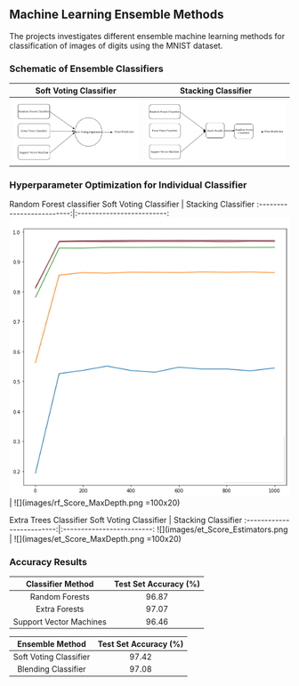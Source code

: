 ## Machine Learning Ensemble Methods

The projects investigates different ensemble machine learning methods for classification of images of digits using the MNIST dataset.

### Schematic of Ensemble Classifiers

Soft Voting Classifier           |  Stacking Classifier
:-------------------------:|:-------------------------:
![](images/soft_voting.png)  |  ![](images/stacking.png)

### Hyperparameter Optimization for Individual Classifier

Random Forest classifier
Soft Voting Classifier           |  Stacking Classifier
:-------------------------:|:-------------------------:
![](images/rf_Score_Estimators.png)  |  ![](images/rf_Score_MaxDepth.png =100x20)

Extra Trees Classifier
Soft Voting Classifier           |  Stacking Classifier
:-------------------------:|:-------------------------:
![](images/et_Score_Estimators.png |  ![](images/et_Score_MaxDepth.png =100x20)



### Accuracy Results 

	
|    Classifier Method    | Test Set Accuracy (%) |    
|:-----------------------:|:---------------------:|   
|      Random Forests     |         96.87         |     
|      Extra Forests      |         97.07         |    
| Support Vector Machines |         96.46         |


|     Ensemble Method    | Test Set Accuracy (%) |
|:----------------------:|:---------------------:|
| Soft Voting Classifier |         97.42         |
|   Blending Classifier  |         97.08         |
